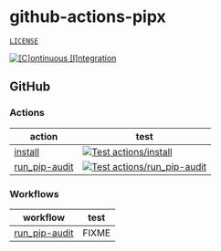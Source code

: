 # github-actions-pipx

[`LICENSE`](./LICENSE)

[![[C]ontinuous [I]ntegration](https://github.com/percebus/github-actions-pipx/actions/workflows/always.yml/badge.svg)](https://github.com/percebus/github-actions-pipx/actions/workflows/always.yml)

## GitHub

### Actions

| action                                           | test                                                                                                                                                                                                                                            |
| ------------------------------------------------ | ----------------------------------------------------------------------------------------------------------------------------------------------------------------------------------------------------------------------------------------------- |
| [install](./.github/actions/install)             | [![Test actions/install](https://github.com/percebus/github-actions-pipx/actions/workflows/test_actions__install.yml/badge.svg)](https://github.com/percebus/github-actions-pipx/actions/workflows/test_actions__install.yml)                   |
| [run_pip-audit](./.github/actions/run_pip-audit) | [![Test actions/run_pip-audit](https://github.com/percebus/github-actions-pipx/actions/workflows/test_actions__run_pip-audit.yml/badge.svg)](https://github.com/percebus/github-actions-pipx/actions/workflows/test_actions__run_pip-audit.yml) |

### Workflows

| workflow                                               | test  |
| ------------------------------------------------------ | ----- |
| [run_pip-audit](./.github/workflows/run_pip-audit.yml) | FIXME |

